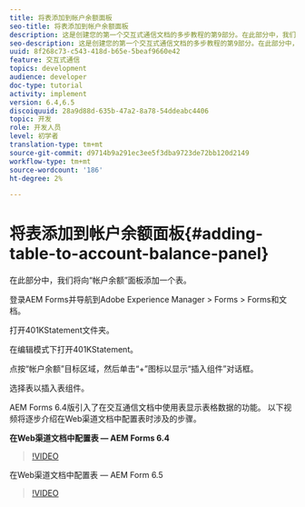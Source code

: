 ```yaml
---
title: 将表添加到帐户余额面板
seo-title: 将表添加到帐户余额面板
description: 这是创建您的第一个交互式通信文档的多步教程的第9部分。在此部分中，我们将向“帐户余额”面板添加一个表。
seo-description: 这是创建您的第一个交互式通信文档的多步教程的第9部分。在此部分中，我们将向“帐户余额”面板添加一个表。
uuid: 8f268c73-c543-418d-b65e-5beaf9660e42
feature: 交互式通信
topics: development
audience: developer
doc-type: tutorial
activity: implement
version: 6.4,6.5
discoiquuid: 28a9d88d-635b-47a2-8a78-54ddeabc4406
topic: 开发
role: 开发人员
level: 初学者
translation-type: tm+mt
source-git-commit: d9714b9a291ec3ee5f3dba9723de72bb120d2149
workflow-type: tm+mt
source-wordcount: '186'
ht-degree: 2%

---
```



# 将表添加到帐户余额面板{#adding-table-to-account-balance-panel}

在此部分中，我们将向“帐户余额”面板添加一个表。

登录AEM Forms并导航到Adobe Experience Manager > Forms > Forms和文档。

打开401KStatement文件夹。

在编辑模式下打开401KStatement。

点按“帐户余额”目标区域，然后单击“+”图标以显示“插入组件”对话框。

选择表以插入表组件。

AEM Forms 6.4版引入了在交互通信文档中使用表显示表格数据的功能。 以下视频将逐步介绍在Web渠道文档中配置表时涉及的步骤。

**在Web渠道文档中配置表 — AEM Forms 6.4**

>[!VIDEO](https://video.tv.adobe.com/v/22360/?quality=9&learn=on)

在Web渠道文档中配置表 — AEM Form 6.5

>[!VIDEO](https://video.tv.adobe.com/v/27847?quality=9&learn=on)


